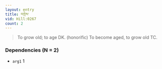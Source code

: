 ```yaml
---
layout: entry
title: བགྲེས་
vid: Hill:0267
count: 2
---
```

> To grow old; to age DK\. (honorific) To become aged, to grow old TC\.


### Dependencies (N = 2)
* `arg1` 1
